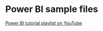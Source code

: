 # Power BI sample files

[Power BI tutorial playlist on YouTube](https://www.youtube.com/playlist?list=PLoTScYm9O0GGjgNX-JdKSnHIhFS7UkMfl)
